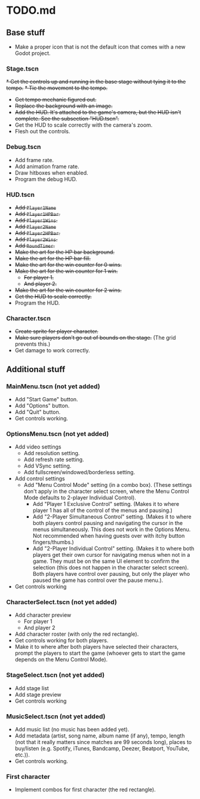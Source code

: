 # TODO.md

## Base stuff

* Make a proper icon that is not the default icon that comes with a new Godot project.

### Stage.tscn

~~* Get the controls up and running in the base stage without tying it to the
tempo.~~
  ~~* Tie the movement to the tempo.~~
* ~~Get tempo mechanic figured out.~~
* ~~Replace the background with an image.~~
* ~~Add the HUD. It's attached to the game's camera, but the HUD
isn't complete. See the subsection "HUD.tscn".~~
* Get the HUD to scale correctly with the camera's zoom.
* Flesh out the controls.

### Debug.tscn

* Add frame rate.
* Add animation frame rate.
* Draw hitboxes when enabled.
* Program the debug HUD.

### HUD.tscn

* ~~Add `Player1Name`~~
* ~~Add `Player1HPBar`.~~
* ~~Add `Player1Wins`.~~
* ~~Add `Player2Name`~~
* ~~Add `Player2HPBar`.~~
* ~~Add `Player2Wins`.~~
* ~~Add `RoundTimer`.~~
* ~~Make the art for the HP bar background.~~
* ~~Make the art for the HP bar fill.~~
* ~~Make the art for the win counter for 0 wins.~~
* ~~Make the art for the win counter for 1 win.~~
  * ~~For player 1.~~
  * ~~And player 2.~~
* ~~Make the art for the win counter for 2 wins.~~
* ~~Get the HUD to scale correctly.~~
* Program the HUD.

### Character.tscn

* ~~Create sprite for player character.~~
* ~~Make sure players don't go out of bounds on the stage.~~ (The grid prevents
this.)
* Get damage to work correctly.

## Additional stuff

### MainMenu.tscn (not yet added)

* Add "Start Game" button.
* Add "Options" button.
* Add "Quit" button.
* Get controls working.

### OptionsMenu.tscn (not yet added)

* Add video settings
  * Add resolution setting.
  * Add refresh rate setting.
  * Add VSync setting.
  * Add fullscreen/windowed/borderless setting.
* Add control settings
  * Add "Menu Control Mode" setting (in a combo box). (These settings don't
  apply in the character select screen, where the Menu Control Mode defaults to
  2-player Individual Control).
    * Add "Player 1 Exclusive Control" setting. (Makes it to where player 1 has
      all of the control of the menus and pausing.)
    * Add "2-Player Simultaneous Control" setting. (Makes it to where both
      players control pausing and navigating the cursor in the menus
      simultaneously. This does not work in the Options Menu.
      Not recommended when having guests over with itchy button fingers/thumbs.)
    * Add "2-Player Individual Control" setting. (Makes it to where both players
      get their own cursor for navigating menus when not in a game. They must be
      on the same UI element to confirm the selection (this does not happen in
      the character select screen). Both players have control over pausing, but
      only the player who paused the game has control over the pause menu.).
* Get controls working

### CharacterSelect.tscn (not yet added)

* Add character preview
  * For player 1
  * And player 2
* Add character roster (with only the red rectangle).
* Get controls working for both players.
* Make it to where after both players have selected their characters, prompt
the players to start the game (whoever gets to start the game depends on the
Menu Control Mode).

### StageSelect.tscn (not yet added)

* Add stage list
* Add stage preview
* Get controls working

### MusicSelect.tscn (not yet added)

* Add music list (no music has been added yet).
* Add metadata (artist, song name, album name (if any), tempo, length (not that
it really matters since matches are 99 seconds long), places to buy/listen (e.g.
Spotify, iTunes, Bandcamp, Deezer, Beatport, YouTube, etc.)).
* Get controls working.

### First character

* Implement combos for first character (the red rectangle).
